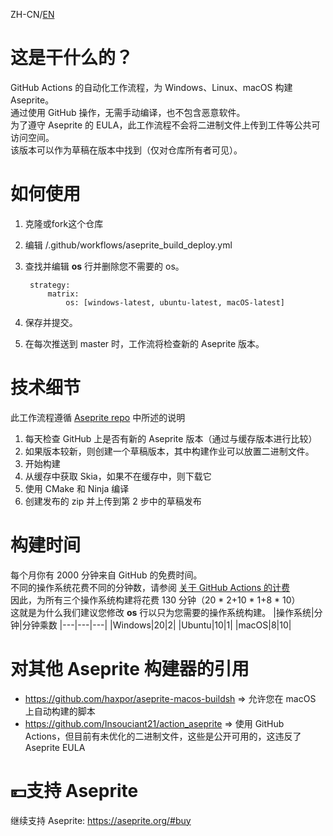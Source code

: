 ZH-CN/[EN](https://github.com/TexBlock/AsepriteAllBuilder/blob/master/README-EN.md)
# 这是干什么的？
GitHub Actions 的自动化工作流程，为 Windows、Linux、macOS 构建 Aseprite。</br>
通过使用 GitHub 操作，无需手动编译，也不包含恶意软件。</br>
为了遵守 Aseprite 的 EULA，此工作流程不会将二进制文件上传到工件等公共可访问空间。</br>
该版本可以作为草稿在版本中找到（仅对仓库所有者可见）。

# 如何使用
1. 克隆或fork这个仓库
2. 编辑 /.github/workflows/aseprite_build_deploy.yml
3. 查找并编辑 **os** 行并删除您不需要的 os。

        strategy:
            matrix:
                os: [windows-latest, ubuntu-latest, macOS-latest]
4. 保存并提交。
5. 在每次推送到 master 时，工作流将检查新的 Aseprite 版本。
        
# 技术细节
此工作流程遵循 [Aseprite repo](https://github.com/aseprite/aseprite/blob/master/INSTALL.md) 中所述的说明

1. 每天检查 GitHub 上是否有新的 Aseprite 版本（通过与缓存版本进行比较）
2. 如果版本较新，则创建一个草稿版本，其中构建作业可以放置二进制文件。
3. 开始构建
4. 从缓存中获取 Skia，如果不在缓存中，则下载它
5. 使用 CMake 和 Ninja 编译
6. 创建发布的 zip 并上传到第 2 步中的草稿发布

# 构建时间
每个月你有 2000 分钟来自 GitHub 的免费时间。</br>
不同的操作系统花费不同的分钟数，请参阅 [关于 GitHub Actions 的计费](https://help.github.com/en/github/setting-up-and-managing-billing-and-payments-on-github/about-billing-for-github-actions#about-billing-for-github-actions)</br>
因此，为所有三个操作系统构建将花费 130 分钟（20 * 2+10 * 1+8 * 10）</br>
这就是为什么我们建议您修改 **os** 行以只为您需要的操作系统构建。
|操作系统|分钟|分钟乘数
|---|---|---|
|Windows|20|2|
|Ubuntu|10|1|
|macOS|8|10|

# 对其他 Aseprite 构建器的引用
- https://github.com/haxpor/aseprite-macos-buildsh => 允许您在 macOS 上自动构建的脚本
- https://github.com/Insouciant21/action_aseprite => 使用 GitHub Actions，但目前有未优化的二进制文件，这些是公开可用的，这违反了 Aseprite EULA

# 💴支持 Aseprite
继续支持 Aseprite: https://aseprite.org/#buy
